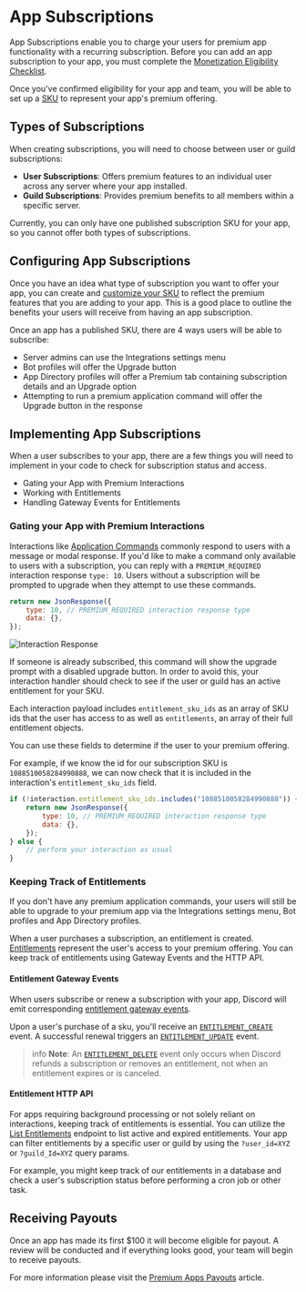 # App Subscriptions

App Subscriptions enable you to charge your users for premium app functionality with a recurring subscription. Before you can add an app subscription to your app, you must complete the [Monetization Eligibility Checklist](#DOCS_MONETIZATION_OVERVIEW/eligibility-checklist).

Once you've confirmed eligibility for your app and team, you will be able to set up a [SKU](#DOCS_MONETIZATION_SKUS) to represent your app's premium offering.

## Types of Subscriptions

When creating subscriptions, you will need to choose between user or guild subscriptions:

-   **User Subscriptions**: Offers premium features to an individual user across any server where your app installed.
-   **Guild Subscriptions**: Provides premium benefits to all members within a specific server.

Currently, you can only have one published subscription SKU for your app, so you cannot offer both types of subscriptions.

## Configuring App Subscriptions

Once you have an idea what type of subscription you want to offer your app, you can create and [customize your SKU](#DOCS_MONETIZATION_SKUS/customizing-your-skus) to reflect the premium features that you are adding to your app. This is a good place to outline the benefits your users will receive from having an app subscription.

Once an app has a published SKU, there are 4 ways users will be able to subscribe:

-   Server admins can use the Integrations settings menu
-   Bot profiles will offer the Upgrade button
-   App Directory profiles will offer a Premium tab containing subscription details and an Upgrade option
-   Attempting to run a premium application command will offer the Upgrade button in the response

## Implementing App Subscriptions

When a user subscribes to your app, there are a few things you will need to implement in your code to check for subscription status and access.

-   Gating your App with Premium Interactions
-   Working with Entitlements
-   Handling Gateway Events for Entitlements

### Gating your App with Premium Interactions

Interactions like [Application Commands](#DOCS_INTERACTIONS_APPLICATION_COMMANDS) commonly respond to users with a message or modal response. If you'd like to make a command only available to users with a subscription, you can reply with a `PREMIUM_REQUIRED` interaction response `type: 10`. Users without a subscription will be prompted to upgrade when they attempt to use these commands.

```javascript
return new JsonResponse({
    type: 10, // PREMIUM_REQUIRED interaction response type
    data: {},
});
```

![Interaction Response](monetization-interaction-response.png)

If someone is already subscribed, this command will show the upgrade prompt with a disabled upgrade button. In order to avoid this, your interaction handler should check to see if the user or guild has an active entitlement for your SKU.

Each interaction payload includes `entitlement_sku_ids` as an array of SKU ids that the user has access to as well as `entitlements`, an array of their full entitlement objects.

You can use these fields to determine if the user to your premium offering.

For example, if we know the id for our subscription SKU is `1088510058284990888`, we can now check that it is included in the interaction's `entitlement_sku_ids` field.

```javascript
if (!interaction.entitlement_sku_ids.includes("1088510058284990888")) {
    return new JsonResponse({
        type: 10, // PREMIUM_REQUIRED interaction response type
        data: {},
    });
} else {
    // perform your interaction as usual
}
```

### Keeping Track of Entitlements

If you don't have any premium application commands, your users will still be able to upgrade to your premium app via the Integrations settings menu, Bot profiles and App Directory profiles.

When a user purchases a subscription, an entitlement is created. [Entitlements](#DOCS_MONETIZATION_ENTITLEMENTS) represent the user's access to your premium offering. You can keep track of entitlements using Gateway Events and the HTTP API.

#### Entitlement Gateway Events

When users subscribe or renew a subscription with your app, Discord will emit corresponding [entitlement gateway events](#DOCS_MONETIZATION_ENTITLEMENTS/gateway-events).

Upon a user's purchase of a sku, you'll receive an [`ENTITLEMENT_CREATE`](#DOCS_MONETIZATION_ENTITLEMENTS/new-entitlement) event. A successful renewal triggers an [`ENTITLEMENT_UPDATE`](#DOCS_MONETIZATION_ENTITLEMENTS/updated-entitlement) event.

> info
> **Note**: An [`ENTITLEMENT_DELETE`](#DOCS_MONETIZATION_ENTITLEMENTS/deleted-entitlement) event only occurs when Discord refunds a subscription or removes an entitlement, not when an entitlement expires or is canceled.

#### Entitlement HTTP API

For apps requiring background processing or not solely reliant on interactions, keeping track of entitlements is essential. You can utilize the [List Entitlements](#DOCS_MONETIZATION_ENTITLEMENTS/list-entitlements) endpoint to list active and expired entitlements. Your app can filter entitlements by a specific user or guild by using the `?user_id=XYZ` or `?guild_Id=XYZ` query params.

For example, you might keep track of our entitlements in a database and check a user's subscription status before performing a cron job or other task.

## Receiving Payouts
Once an app has made its first $100 it will become eligible for payout. A review will be conducted and if everything looks good, your team will begin to receive payouts. 

For more information please visit the [Premium Apps Payouts](https://support-dev.discord.com/hc/en-us/articles/17299902720919) article.